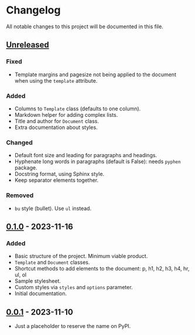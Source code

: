 Changelog
=========

All notable changes to this project will be documented in this file.

## [Unreleased]

### Fixed
- Template margins and pagesize not being applied to the document when using the `template` attribute.

### Added
- Columns to `Template` class (defaults to one column).
- Markdown helper for adding complex lists.
- Title and author for `Document` class.
- Extra documentation about styles.

### Changed
- Default font size and leading for paragraphs and headings.
- Hyphenate long words in paragraphs (default is False): needs `pyphen` package.
- Docstring format, using Sphinx style.
- Keep separator elements together.

### Removed
- `bu` style (bullet). Use `ul` instead.

## [0.1.0] - 2023-11-16

### Added
- Basic structure of the project. Minimum viable product.
- `Template` and `Document` classes.
- Shortcut methods to add elements to the document: p, h1, h2, h3, h4, hr, ul, ol
- Sample stylesheet.
- Custom styles via `styles` and `options` parameter.
- Initial documentation.

## [0.0.1] - 2023-11-10

- Just a placeholder to reserve the name on PyPI.


[unreleased]: https://github.com/eillarra/pdfino/compare/0.1.0...HEAD
[0.1.0]: https://github.com/eillarra/pdfino/releases/tag/0.1.0
[0.0.1]: https://github.com/eillarra/pdfino/releases/tag/0.0.1
